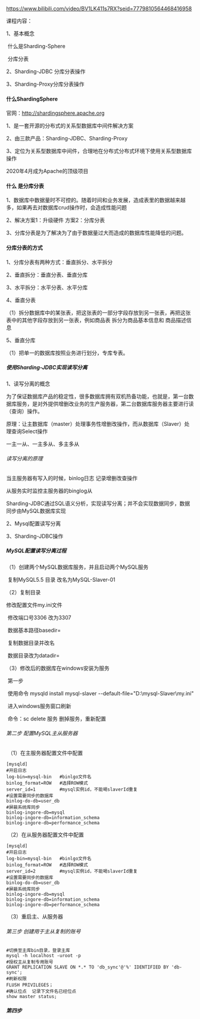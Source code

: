 https://www.bilibili.com/video/BV1LK411s7RX?seid=7779810564468416958

课程内容：

1、基本概念

​	什么是Sharding-Sphere

​	分库分表

2、Sharding-JDBC 分库分表操作

3、Sharding-Proxy分库分表操作



#### 什么ShardingSphere

官网：http://shardingsphere.apache.org

1、是一套开源的分布式的关系型数据库中间件解决方案

2、由三款产品：Sharding-JDBC、Sharding-Proxy

3、定位为关系型数据库中间件，合理地在分布式分布式环境下使用关系型数据库操作

2020年4月成为Apache的顶级项目

#### 什么 是分库分表

1、数据库中数据量时不可控的。随着时间和业务发展，造成表里的数据越来越多，如果再去对数据库crud操作时，会造成性能问题

2、解决方案1：升级硬件 方案2：分库分表

3、分库分表是为了解决为了由于数据量过大而造成的数据库性能降低的问题。

#### 分库分表的方式

1、分库分表有两种方式：垂直拆分、水平拆分

2、垂直拆分：垂直分表、垂直分库

3、水平拆分：水平分表、水平分库

4、垂直分表

（1）拆分数据库中的某张表，把这张表的一部分字段存放到另一张表，再把这张表中的其他字段存放到另一张表，例如商品表 拆分为商品基本信息和 商品描述信息

5、垂直分库

（1）把单一的数据库按照业务进行划分，专库专表。





##### 使用Sharding-JDBC实现读写分离

1、读写分离的概念

为了保证数据库产品的稳定性，很多数据库拥有双机热备功能，也就是，第一台数据库服务，是对外提供增删改业务的生产服务器，第二台数据库服务器主要进行读（查询）操作。

原理：让主数据库（master）处理事务性增删改操作，而从数据库（Slaver）处理查询Select操作

一主一从、一主多从、多主多从

###### 读写分离的原理

当主服务器有写入的时候，binlog日志 记录增删改查操作

从服务实时监控主服务器的binglog从

Sharding-JDBC通过SQL语义分析，实现读写分离；并不会实现数据同步，数据同步由MySQL数据库实现

2、Mysql配置读写分离



3、Sharding-JDBC操作



##### MySQL配置读写分离过程

（1）创建两个MySQL数据库服务，并且启动两个MySQL服务

​		复制MySQL5.5 目录 改名为MySQL-Slaver-01

（2）复制目录	

修改配置文件my.ini文件

​		修改端口号3306 改为3307

​		数据基本路径basedir=

​		复制数据目录并改名

​		数据目录改为datadir=

（3）修改后的数据库在windows安装为服务

​	第一步

​	使用命令	mysqld install mysql-slaver --default-file="D:\mysql-Slaver\my.ini"

​	进入windows服务窗口刷新

​	命令：sc delete 服务  删掉服务，重新配置

###### 	第二步  配置MySQL主从服务器

​	（1）在主服务器配置文件中配置

```properties
[mysqld]
#开启日志
log-bin=mysql-bin	#binlgo文件名
binlog_format=ROW	#选择ROW模式
server_id=1			#mysql实例id，不能喝slaverId重复
#设置需要同步的数据库
binlog-do-db=user_db
#屏蔽系统库同步
binlog-ingore-db=mysql
binlog-ingore-db=information_schema
binlog-ingore-db=performance_schema
```



​	（2）在从服务器配置文件中配置

```properties
[mysqld]
#开启日志
log-bin=mysql-bin	#binlgo文件名
binlog_format=ROW	#选择ROW模式
server_id=2			#mysql实例id，不能喝slaverId重复
#设置需要同步的数据库
binlog-do-db=user_db
#屏蔽系统库同步
binlog-ingore-db=mysql
binlog-ingore-db=information_schema
binlog-ingore-db=performance_schema
```

​	（3）重启主、从服务器

###### 	第三步 创建用于主从复制的账号

```properties
#切换至主库bin目录，登录主库
mysql -h localhost -uroot -p
#授权主从复制专用账号
GRANT REPLICATION SLAVE ON *.* TO 'db_sync'@'%' IDENTIFIED BY 'db-sync';
#刷新权限
FLUSH PRIVILEGES；
#确认位点  记录下文件名已经位点
show master status;
```

##### 	第四步 